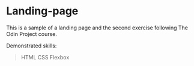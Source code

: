 # Landing-page
This is a sample of a landing page and the second exercise following The Odin Project course.

Demonstrated skills:

>HTML
>CSS
  >Flexbox

